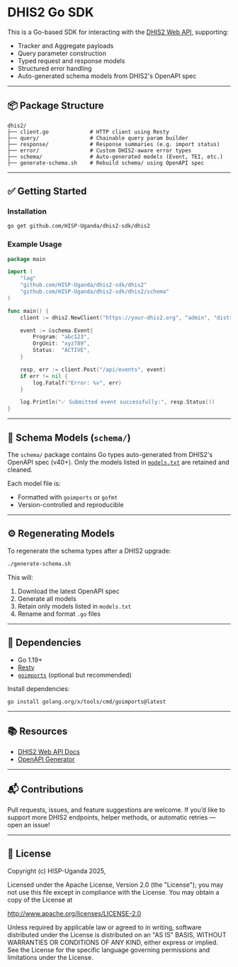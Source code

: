 
# DHIS2 Go SDK

This is a Go-based SDK for interacting with the [DHIS2 Web API](https://docs.dhis2.org/), supporting:

- Tracker and Aggregate payloads
- Query parameter construction
- Typed request and response models
- Structured error handling
- Auto-generated schema models from DHIS2's OpenAPI spec

---

## 📦 Package Structure

```text
dhis2/
├── client.go             # HTTP client using Resty
├── query/                # Chainable query param builder
├── response/             # Response summaries (e.g. import status)
├── error/                # Custom DHIS2-aware error types
├── schema/               # Auto-generated models (Event, TEI, etc.)
├── generate-schema.sh    # Rebuild schema/ using OpenAPI spec
```

---

## ✅ Getting Started

### Installation

```bash
go get github.com/HISP-Uganda/dhis2-sdk/dhis2
```

### Example Usage

```go
package main

import (
    "log"
    "github.com/HISP-Uganda/dhis2-sdk/dhis2"
    "github.com/HISP-Uganda/dhis2-sdk/dhis2/schema"
)

func main() {
    client := dhis2.NewClient("https://your-dhis2.org", "admin", "district")

    event := &schema.Event{
        Program: "abc123",
        OrgUnit: "xyz789",
        Status:  "ACTIVE",
    }

    resp, err := client.Post("/api/events", event)
    if err != nil {
        log.Fatalf("Error: %v", err)
    }

    log.Println("✅ Submitted event successfully:", resp.Status())
}
```

---

## 🧱 Schema Models (`schema/`)

The `schema/` package contains Go types auto-generated from DHIS2's OpenAPI spec (v40+). Only the models listed in [`models.txt`](./dhis2/schema/models.txt) are retained and cleaned.

Each model file is:
- Formatted with `goimports` or `gofmt`
- Version-controlled and reproducible

---

## ⚙️ Regenerating Models

To regenerate the schema types after a DHIS2 upgrade:

```bash
./generate-schema.sh
```

This will:
1. Download the latest OpenAPI spec
2. Generate all models
3. Retain only models listed in `models.txt`
4. Rename and format `.go` files

---

## 🧰 Dependencies

- Go 1.19+
- [Resty](https://github.com/go-resty/resty)
- [`goimports`](https://pkg.go.dev/golang.org/x/tools/cmd/goimports) (optional but recommended)

Install dependencies:

```bash
go install golang.org/x/tools/cmd/goimports@latest
```

---

## 📚 Resources

- [DHIS2 Web API Docs](https://docs.dhis2.org/master/en/developer/html/webapi.html)
- [OpenAPI Generator](https://openapi-generator.tech/)

---

## 📬 Contributions

Pull requests, issues, and feature suggestions are welcome. If you’d like to support more DHIS2 endpoints, helper methods, or automatic retries — open an issue!

---

## 📄 License
Copyright (c) HISP-Uganda 2025,

Licensed under the Apache License, Version 2.0 (the "License"); you may not use this file except in compliance with the License. You may obtain a copy of the License at

http://www.apache.org/licenses/LICENSE-2.0

Unless required by applicable law or agreed to in writing, software distributed under the License is distributed on an "AS IS" BASIS, WITHOUT WARRANTIES OR CONDITIONS OF ANY KIND, either express or implied. See the License for the specific language governing permissions and limitations under the License.
